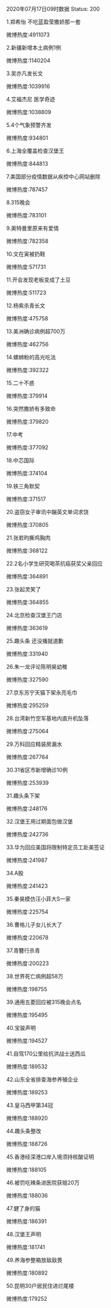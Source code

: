 2020年07月17日09时数据
Status: 200

1.郑希怡 不吃蓝盈莹撒娇那一套

微博热度:4911073

2.新疆新增本土病例1例

微博热度:1140204

3.吴亦凡发长文

微博热度:1039916

4.艾福杰尼 医学奇迹

微博热度:1038809

5.4个气象预警齐发

微博热度:934801

6.上海全覆盖检查汉堡王

微博热度:844813

7.美国部分疫情数据从疾控中心网站删除

微博热度:787457

8.315晚会

微博热度:783101

9.奥特曼里原来有爱情

微博热度:782358

10.文在寅被扔鞋

微博热度:571731

11.开会发现老板变成了土豆

微博热度:511723

12.杨紫杀青长文

微博热度:475758

13.美洲确诊病例超700万

微博热度:462756

14.螺蛳粉的高光吃法

微博热度:392322

15.二十不惑

微博热度:379914

16.突然撒娇有多致命

微博热度:379820

17.中考

微博热度:377092

18.中芯国际

微博热度:374104

19.铁三角默契

微博热度:371517

20.盗窃女子审讯中蹦英文单词求饶

微博热度:370805

21.张若昀撕鸡胸肉

微博热度:368122

22.2名小学生研究喝茶抗癌获奖父亲回应

微博热度:364891

23.张起灵笑了

微博热度:364855

24.北京检查汉堡王门店

微博热度:363619

25.趣头条 还没播就道歉

微博热度:331940

26.朱一龙评论陈明昊幼稚

微博热度:327590

27.京东苏宁天猫下架永亮毛巾

微博热度:295259

28.台湾新竹空军基地内直升机坠落

微博热度:275064

29.万科回应精装房漏水

微博热度:267764

30.31省区市新增确诊10例

微博热度:253939

31.趣头条下架

微博热度:248176

32.汉堡王用过期面包做汉堡

微博热度:242736

33.华为回应美国将限制特定员工赴美签证

微博热度:241987

34.A股

微博热度:241423

35.秦昊模仿汪小菲大S一家

微博热度:225754

36.曹格儿子女儿长大了

微博热度:220678

37.青簪行杀青

微博热度:200223

38.世界死亡病例超58万

微博热度:198755

39.通用五菱回应被315晚会点名

微博热度:195495

40.宝骏声明

微博热度:194527

41.自驾170公里给抗洪战士送西瓜

微博热度:189532

42.山东全省排查海参养殖企业

微博热度:189253

43.皇马西甲第34冠

微博热度:188920

44.趣头条整改

微博热度:188726

45.香港经深港口岸入境须持核酸证明

微博热度:188105

46.被罚吃辣条进医院获赔20万

微博热度:188036

47.健了身的猫

微博热度:186391

48.汉堡王声明

微博热度:181741

49.养海参整箱放敌敌畏

微博热度:180892

50.昆明30户居民住进烂尾楼

微博热度:179252

